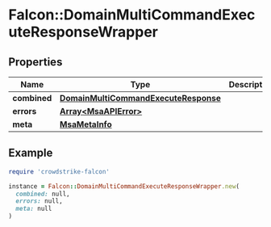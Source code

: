 # Falcon::DomainMultiCommandExecuteResponseWrapper

## Properties

| Name | Type | Description | Notes |
| ---- | ---- | ----------- | ----- |
| **combined** | [**DomainMultiCommandExecuteResponse**](DomainMultiCommandExecuteResponse.md) |  |  |
| **errors** | [**Array&lt;MsaAPIError&gt;**](MsaAPIError.md) |  |  |
| **meta** | [**MsaMetaInfo**](MsaMetaInfo.md) |  |  |

## Example

```ruby
require 'crowdstrike-falcon'

instance = Falcon::DomainMultiCommandExecuteResponseWrapper.new(
  combined: null,
  errors: null,
  meta: null
)
```

